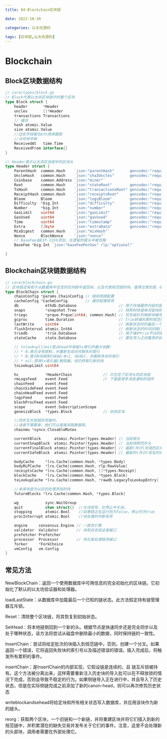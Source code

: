 ```yaml
---
title: 04-Blockchain区块链

date: 2022-10-30	

categories: 以太坊源码	

tags: [区块链,以太坊源码]
---	
```


# Blockchain

## Block区块数据结构

```go
// core/types/block.go
// Block代表以太坊区块链中的整个区块
type Block struct {
	header       *Header
	uncles       []*Header
	transactions Transactions
	// 缓存
	hash atomic.Value
	size atomic.Value
	//这些字段被包eth用来跟踪
	//点间块中继
	ReceivedAt   time.Time
	ReceivedFrom interface{}
}
```

```go
// Header表示以太坊区块链中的区块头
type Header struct {
	ParentHash  common.Hash    `json:"parentHash"       gencodec:"required"`
	UncleHash   common.Hash    `json:"sha3Uncles"       gencodec:"required"`
	Coinbase    common.Address `json:"miner"`
	Root        common.Hash    `json:"stateRoot"        gencodec:"required"`
	TxHash      common.Hash    `json:"transactionsRoot" gencodec:"required"`
	ReceiptHash common.Hash    `json:"receiptsRoot"     gencodec:"required"`
	Bloom       Bloom          `json:"logsBloom"        gencodec:"required"`
	Difficulty  *big.Int       `json:"difficulty"       gencodec:"required"`
	Number      *big.Int       `json:"number"           gencodec:"required"`
	GasLimit    uint64         `json:"gasLimit"         gencodec:"required"`
	GasUsed     uint64         `json:"gasUsed"          gencodec:"required"`
	Time        uint64         `json:"timestamp"        gencodec:"required"`
	Extra       []byte         `json:"extraData"        gencodec:"required"`
	MixDigest   common.Hash    `json:"mixHash"`
	Nonce       BlockNonce     `json:"nonce"`
	// BaseFee由EIP-1559添加，在遗留的报头中被忽略
	BaseFee *big.Int `json:"baseFeePerGas" rlp:"optional"`

}
```

## Blockchain区块链数据结构

```go
// core/blockchain.go
// 区块链还有助于从数据库中包含的任何链中返回块，以及代表规范链的块。值得注意的是，GetBlock可以返回任何块，而不需要包含在规范块	中，因为GetBlockByNumber总是代表规范链。
type BlockChain struct {
	chainConfig *params.ChainConfig // 链和网络配置
	cacheConfig *CacheConfig        // 缓存配置修剪
	db            ethdb.Database                   // 用于存储最终内容的底层持久数据库
	snaps         *snapshot.Tree                   // 快照树快速单词查找树的叶子的访问
	triegc        *prque.Prque[int64, common.Hash] // 优先级队列映射块编号到尝试gc
	gcproc        time.Duration                    // Trie转储的累积规范块处理
	lastWrite     uint64                           // 刷新状态时的最后一个块
	flushInterval atomic.Int64                     // 刷新状态的时间间隔(处理时间)
	triedb        *trie.Database                   // 用于维护trie节点的数据库处理程序。
	stateCache    state.Database                   // 要在导入之间重用的状态数据库（包含状态缓存）

	// txlookupllimit是从head中保留tx索引的最大块数:
    // * 0:表示没有限制，并重新生成任何缺失的索引
    // * N:表示N块限制[HEAD-N+1, HEAD]，并删除多余的索引
    // * nil:禁用tx索引器/删除器，但仍然索引新的块
	txLookupLimit uint64

	hc            *HeaderChain				// 只包含了区块头的区块链
	rmLogsFeed    event.Feed  				// 下面是很多消息通知的组件
	chainFeed     event.Feed
	chainSideFeed event.Feed
	chainHeadFeed event.Feed
	logsFeed      event.Feed
	blockProcFeed event.Feed
	scope         event.SubscriptionScope
	genesisBlock  *types.Block				// 创世区块

	//同步互斥锁链的写操作。
	//读者不需要拿，他们可以直接读取数据库。
	chainmu *syncx.ClosableMutex

	currentBlock      atomic.Pointer[types.Header] // 当前链头
	currentSnapBlock  atomic.Pointer[types.Header] // 当前快照同步头
	currentFinalBlock atomic.Pointer[types.Header] // 最新(共识)完成的区块
	currentSafeBlock  atomic.Pointer[types.Header] // 最新的(共识)安全的块

	bodyCache     *lru.Cache[common.Hash, *types.Body]
	bodyRLPCache  *lru.Cache[common.Hash, rlp.RawValue]
	receiptsCache *lru.Cache[common.Hash, []*types.Receipt]
	blockCache    *lru.Cache[common.Hash, *types.Block]
	txLookupCache *lru.Cache[common.Hash, *rawdb.LegacyTxLookupEntry]

	//未来块是为以后的处理添加的块
	futureBlocks *lru.Cache[common.Hash, *types.Block]

	wg            sync.WaitGroup 
	quit          chan struct{}  //关闭信号，在停止中关闭。
	stopping      atomic.Bool    //如果链正在运行则为false，停止时为true
	procInterrupt atomic.Bool    //块处理的中断信号

	engine     consensus.Engine // 一致性引擎
	validator  Validator 		// 块和状态验证者接口
	prefetcher Prefetcher
	processor  Processor 		// 块交易处理程序接口
	forker     *ForkChoice
	vmConfig   vm.Config
}
```

## 常见方法

NewBlockChain：返回一个使用数据库中可用信息的完全初始化的区块链。它初始化了默认的以太坊验证器和处理器。

loadLastState：从数据库中加载最后一个已知的链状态。此方法假定持有链管理器互斥锁。

Reset：清除整个区块链，将其恢复到初始状态。

SetHead：将本地链倒回到一个新的头。根据节点是快速同步还是完全同步以及处于哪种状态，该方法将尝试从磁盘中删除最小的数据，同时保持链的一致性。

InsertChain：尝试将给定批次的块插入到规范链中，否则，创建一个分叉。如果返回一个错误，它将返回失败块的索引号以及描述错误的错误。插入完成后，将触发所有累积的事件。

insertChain：是InsertChain的内部实现，它假设链是连续的，且 链互斥锁被持有。这个方法被分离出来，这样需要重新注入历史块的导入批可以在不释放锁的情况下完成，否则会导致不稳定的行为。如果侧链导入正在进行中，并且导入了历史状态，但是在实际侧链完成之前添加了新的canon-head，则可以再次修剪历史状态

writeblockandsehead将给定块和所有相关状态写入数据库，并应用该块作为新的链头。

reorg：获取两个区块，一个旧链和一个新链，并将重建区块并将它们插入到新的规范链中，并积累潜在的缺失交易并发布关于它们的事件。注意，这里不会处理新的头部块，调用者需要在外部处理它。

